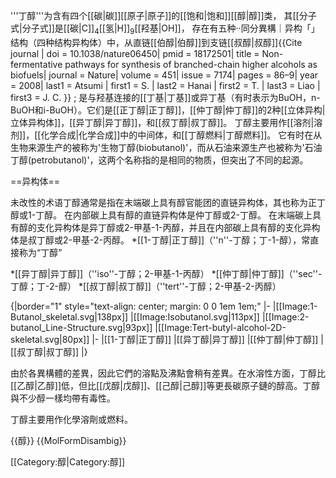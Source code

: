 '''丁醇'''为含有四个[[碳|碳]][[原子|原子]]的[[饱和|饱和]][[醇|醇]]类， 其[[分子式|分子式]]是[[碳|C]]<sub>4</sub>[[氢|H]]<sub>9</sub>[[羟基|OH]]， 存在有五种··同分異構｜异构「」结构（四种结构异构体）中，从直链[[伯醇|伯醇]]到支链[[叔醇|叔醇]]<ref>{{Cite journal | doi = 10.1038/nature06450| pmid = 18172501| title = Non-fermentative pathways for synthesis of branched-chain higher alcohols as biofuels| journal = Nature| volume = 451| issue = 7174| pages = 86–9| year = 2008| last1 = Atsumi | first1 = S. | last2 = Hanai | first2 = T. | last3 = Liao | first3 = J. C. }}</ref> ;  是与羟基连接的[[丁基|丁基]]或异丁基（有时表示为BuOH，n-BuOH和i-BuOH）。它们是[[正丁醇|正丁醇]]，[[仲丁醇|仲丁醇]]的2种[[立体异构|立体异构体]]，[[异丁醇|异丁醇]]，和[[叔丁醇|叔丁醇]]。 丁醇主要用作[[溶剂|溶剂]]，[[化学合成|化学合成]]中的中间体，和[[丁醇燃料|丁醇燃料]]。 它有时在从生物来源生产的被称为'生物丁醇(biobutanol)'，而从石油来源生产也被称为'石油丁醇(petrobutanol)'，这两个名称指的是相同的物质，但突出了不同的起源。

==异构体==

未改性的术语丁醇通常是指在末端碳上具有醇官能团的直链异构体，其也称为正丁醇或1-丁醇。 在内部碳上具有醇的直链异构体是仲丁醇或2-丁醇。 在末端碳上具有醇的支化异构体是异丁醇或2-甲基-1-丙醇，并且在内部碳上具有醇的支化异构体是叔丁醇或2-甲基-2-丙醇。
*[[1-丁醇|正丁醇]]（''n''-丁醇；丁-1-醇），常直接称为“丁醇”

*[[异丁醇|异丁醇]]（''iso''-丁醇；2-甲基-1-丙醇）
*[[仲丁醇|仲丁醇]]（''sec''-丁醇；丁-2-醇）
*[[叔丁醇|叔丁醇]]（''tert''-丁醇；2-甲基-2-丙醇）

{|border="1" style="text-align: center; margin: 0 0 1em 1em;"
|-
|[[Image:1-Butanol_skeletal.svg|138px]]
|[[Image:Isobutanol.svg|113px]]
|[[Image:2-butanol_Line-Structure.svg|93px]]
|[[Image:Tert-butyl-alcohol-2D-skeletal.svg|80px]]
|-
|[[1-丁醇|正丁醇]]
|[[异丁醇|异丁醇]]
|[[仲丁醇|仲丁醇]]
|[[叔丁醇|叔丁醇]]
|}

由於各異構體的差異，因此它們的溶點及沸點會稍有差異。在水溶性方面，丁醇比[[乙醇|乙醇]]低，但比[[戊醇|戊醇]]、[[己醇|己醇]]等更長碳原子鏈的醇高。丁醇與不少醇一樣均帶有毒性。

丁醇主要用作化學溶劑或燃料。

{{醇}}
{{MolFormDisambig}}

[[Category:醇|Category:醇]]